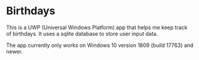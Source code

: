 ﻿# Birthdays
This is a  UWP (Universal Windows Platform) app that helps me keep track of birthdays. It uses a sqlite database to store user input data.

The app currently only works on Windows 10 version 1809 (build 17763) and newer.
